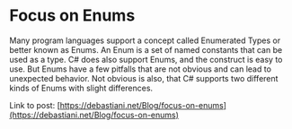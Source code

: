 # Focus on Enums

Many program languages support a concept called Enumerated Types or better known as Enums. An Enum is a set of named constants that can be used as a type. C# does also support Enums, and the construct is easy to use. But Enums have a few pitfalls that are not obvious and can lead to unexpected behavior. Not obvious is also, that C# supports two different kinds of Enums with slight differences.

Link to post: [https://debastiani.net/Blog/focus-on-enums](https://debastiani.net/Blog/focus-on-enums)
